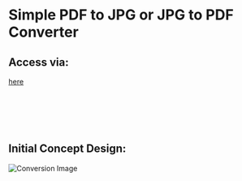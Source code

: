 # Simple PDF to JPG or JPG to PDF Converter

## Access via:

<a href="https://phuahjinwei.github.io/JPG-PDF/src/mainPage.html">here</a>

<br/><br/>
<br/><br/>

## Initial Concept Design:

<img src="src/img/concept_PageDesign_v1.png" alt="Conversion Image" />
